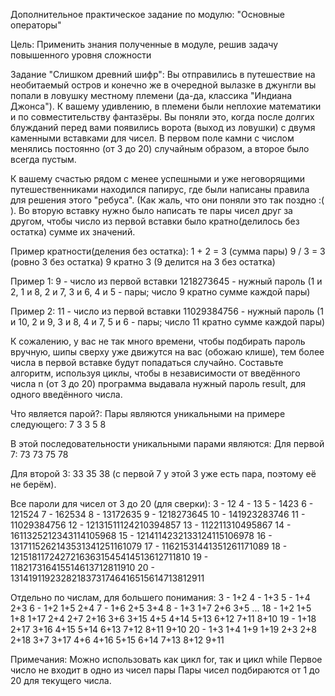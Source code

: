 Дополнительное практическое задание по модулю: "Основные операторы"

Цель: Применить знания полученные в модуле, решив задачу повышенного уровня сложности

Задание "Слишком древний шифр":
Вы отправились в путешествие на необитаемый остров и конечно же в очередной вылазке в джунгли вы попали в ловушку местному племени (да-да, классика "Индиана Джонса").
К вашему удивлению, в племени были неплохие математики и по совместительству фантазёры.
Вы поняли это, когда после долгих блужданий перед вами появились ворота (выход из ловушки) с двумя каменными вставками для чисел.
В первом поле камни с числом менялись постоянно (от 3 до 20) случайным образом, а второе было всегда пустым.

К вашему счастью рядом с менее успешными и уже неговорящими путешественниками находился папирус, где были написаны правила для решения этого "ребуса". 
(Как жаль, что они поняли это так поздно :( ).
Во вторую вставку нужно было написать те пары чисел друг за другом, чтобы число из первой вставки было кратно(делилось без остатка) сумме их значений.

Пример кратности(деления без остатка):
1 + 2 = 3 (сумма пары)
9 / 3 = 3 (ровно 3 без остатка)
9 кратно 3 (9 делится на 3 без остатка)

Пример 1:
9 - число из первой вставки
1218273645 - нужный пароль (1 и 2, 1 и 8, 2 и 7, 3 и 6, 4 и 5 - пары; число 9 кратно сумме каждой пары)

Пример 2:
11 - число из первой вставки
11029384756 - нужный пароль (1 и 10, 2 и 9, 3 и 8, 4 и 7, 5 и 6 - пары; число 11 кратно сумме каждой пары)


К сожалению, у вас не так много времени, чтобы подбирать пароль вручную, шипы сверху уже движутся на вас (обожаю клише), 
тем более числа в первой вставке будут попадаться случайно.
Составьте алгоритм, используя циклы, чтобы в независимости от введённого числа n (от 3 до 20) программа выдавала нужный пароль result, для одного введённого числа.


Что является парой?:
Пары являются уникальными на примере следующего:
7 3 3 5 8

В этой последовательности уникальными парами являются:
Для первой 7: 73 73 75 78

Для второй 3: 33 35 38 (с первой 7 у этой 3 уже есть пара, поэтому её не берём).

Все пароли для чисел от 3 до 20 (для сверки):
3 - 12
4 - 13
5 - 1423
6 - 121524
7 - 162534
8 - 13172635
9 - 1218273645
10 - 141923283746
11 - 11029384756
12 - 12131511124210394857
13 - 112211310495867
14 - 1611325212343114105968
15 - 1214114232133124115106978
16 - 1317115262143531341251161079
17 - 11621531441351261171089
18 - 12151811724272163631545414513612711810
19 - 118217316415514613712811910
20 - 13141911923282183731746416515614713812911

Отдельно по числам, для большего понимания:
3 - 1+2
4 - 1+3
5 - 1+4 2+3
6 - 1+2 1+5 2+4
7 - 1+6 2+5 3+4
8 - 1+3 1+7 2+6 3+5
...
18 - 1+2 1+5 1+8 1+17 2+4 2+7 2+16 3+6 3+15 4+5 4+14 5+13 6+12 7+11 8+10
19 - 1+18 2+17 3+16 4+15 5+14 6+13 7+12 8+11 9+10
20 - 1+3 1+4 1+9 1+19 2+3 2+8 2+18 3+7 3+17 4+6 4+16 5+15 6+14 7+13 8+12 9+11

Примечания:
Можно использовать как цикл for, так и цикл while
Первое число не входит в одно из чисел пары
Пары чисел подбираются от 1 до 20 для текущего числа.
